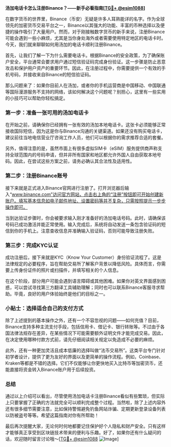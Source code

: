 **汤加电话卡怎么注册Binance？——新手必看指南[[TG💪+ @esim1088](https://t.me/s/esim1088)]**

在数字货币的世界里，Binance（币安）无疑是许多人耳熟能详的名字。作为全球领先的加密货币交易平台之一，Binance以其强大的功能、丰富的币种选择以及便捷的操作吸引了大量用户。然而，对于刚接触数字货币的新手来说，注册Binance可能会遇到一些小麻烦，尤其是当你身处海外或者需要使用特定地区的电话卡时。今天，我们就来聊聊如何用汤加的电话卡顺利注册Binance。

首先，让我们了解一下为什么需要电话卡。根据Binance的安全政策，为了确保账户安全，平台通常会要求用户通过短信验证码完成身份验证。这一步骤是防止恶意攻击和保护用户资产的重要环节。因此，在注册过程中，你需要提供一个有效的手机号码，并接收来自Binance的短信验证码。

那么问题来了：如果你目前人在汤加，或者你的手机运营商是中国移动、中国联通等国际漫游服务不支持的网络，该如何解决这个问题呢？别担心，这里有一些实用的小技巧可以帮助你轻松搞定。

### 第一步：准备一张可用的汤加电话卡

在开始之前，请确保你已经拥有一张有效的汤加本地电话卡。这张卡必须能够正常接收国际短信，因为这是你与Binance沟通的关键渠道。如果还没有购买电话卡，建议前往当地电信营业厅咨询工作人员，他们可以根据你的需求推荐合适的套餐。

另外，值得注意的是，虽然市面上有很多虚拟SIM卡（eSIM）服务提供商声称支持全球范围内的号码申请，但并非所有国家和地区都允许外国人自由获取本地号码。因此，在尝试这些方案之前，请务必确认其合法性及适用性。

### 第二步：注册Binance账号

接下来就是正式进入Binance官网进行注册了。打开浏览器后输入“www.binance.com”访问官方网站，点击右上角的“注册”按钮即可开始创建新账户。填写基本信息如电子邮件地址、设置密码等并不复杂，只需按照提示一步步操作即可。

当到达验证步骤时，你会被要求输入刚才准备好的汤加电话号码。此时，请确保该号码已成功激活并能正常使用。输入完成后，系统将自动发送一条包含验证码的短信到你的手机上。注意查收信息并准确输入验证码，否则可能导致注册失败。

### 第三步：完成KYC认证

成功注册后，接下来就是KYC（Know Your Customer）身份验证流程了。这是法律规定的必要程序，旨在帮助交易所了解客户背景以降低风险。具体而言，你需要上传身份证件的照片或扫描件，并填写相关的个人信息。

在这个阶段，部分用户可能会遇到语言障碍或其他困难。如果你对英文界面感到困惑，可以尝试寻找第三方翻译工具辅助理解；同时也可以联系Binance客服寻求帮助。毕竟，良好的用户体验始终是他们的目标之一。

### 小贴士：选择适合自己的支付方式

除了上述提到的基本操作之外，还有一个不容忽视的问题——如何充值？目前，Binance支持多种主流支付手段，包括信用卡、借记卡、银行转账等。不过由于各国法律法规存在差异，在某些情况下可能需要额外证明文件才能完成交易。因此，在决定使用哪种付款方式前，请先仔细阅读相关规定以免造成不必要的麻烦。

此外，还有一种更加灵活且成本低廉的选择叫做“法币交易所”。这类平台专门针对初学者设计，提供了更为友好的界面以及更简单的操作流程。例如，Coinbase、Kraken等都是不错的选择。它们不仅能够让你更快地买入比特币等加密货币，还能直接将资金转入Binance账户用于后续投资。

### 总结

通过以上介绍可以看出，尽管使用汤加电话卡注册Binance看似有些繁琐，但实际上只要掌握了正确的方法就完全可以顺利完成整个过程。当然啦，除了上述内容外还有很多细节需要注意，比如保持警惕避免钓鱼网站诈骗、定期更新登录设备列表以防被盗号等等。希望这篇指南对你有所帮助！

最后再次提醒大家，无论何时何地都要记住保护好个人隐私和财产安全。只有这样才能够真正享受到区块链技术带来的便利与乐趣。好了，如果你还有什么疑问的话，欢迎随时留言讨论哦～[[TG💪+ @esim1088](https://t.me/s/esim1088) ![Image](https://i.postimg.cc/4NQfJmqS/Snipaste-2025-05-13-00-14-12.png)]
